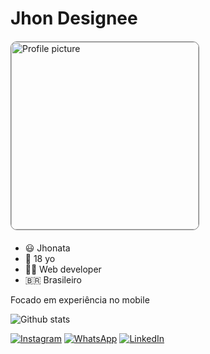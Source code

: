 # Jhon Designee

<img style="display: block; margin: 20px 0; width: 300px; aspect-ratio: 1; border-radius: 10px; border: 1px solid grey" alt="Profile picture" src="https://github.com/jhondesignee.png">

- 😃 Jhonata
- 🎉 18 yo
- 👨‍💻 Web developer
- 🇧🇷 Brasileiro

Focado em experiência no mobile

<img style="display: block" alt="Github stats" src="https://github-readme-stats.vercel.app/api/top-langs?username=jhondesignee&layout=compact&custom_title=Linguagens+mais+usadas&border_radius=10&bg_color=DEG,800080,4b0082&title_color=fff&text_color=fff&border_color=808080">

[![Instagram](https://img.shields.io/badge/Instagram-E4405F?style=for-the-badge&logo=instagram&logoColor=white)](https://instagram.com/guy.named.princess)
[![WhatsApp](https://img.shields.io/badge/WhatsApp-25D366?style=for-the-badge&logo=whatsapp&logoColor=white)](https://wa.me/message/O2NSJ44ZIVUEF1)
[![LinkedIn](https://img.shields.io/badge/LinkedIn-0077B5?style=for-the-badge&logo=linkedin&logoColor=white)](https://linkedin.com/in/jhondesignee)
